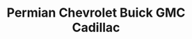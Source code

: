 ---
title: "Permian Chevrolet Buick GMC Cadillac"
url: /hobbs/permian-chevrolet-buick-gmc-cadillac/
shop: car
---